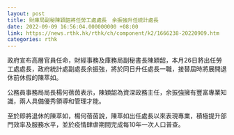 ```yaml
---
layout: post
title: 財庫局副秘陳穎韶將任勞工處處長　余振強升任統計處長
date: 2022-09-09 16:56:04.000000000 +08:00
link: https://news.rthk.hk/rthk/ch/component/k2/1666238-20220909.htm
categories: rthk
---
```


政府宣布高層官員任命，財經事務及庫務局副秘書長陳穎韶，本月26日將出任勞工處處長，政府統計處副處長余振強，將於同日升任處長一職，接替屆時將展開退休前休假的陳萃如。

公務員事務局局長楊何蓓茵表示，陳穎韶為資深政務主任，余振強擁有豐富專業知識，兩人具備優秀領導和管理才能。

至於即將退休的陳萃如，楊何蓓茵說，陳萃如出任處長以來表現專業，積極提升部門效率及服務水平，並於疫情肆虐期間完成每10年一次人口普查。
